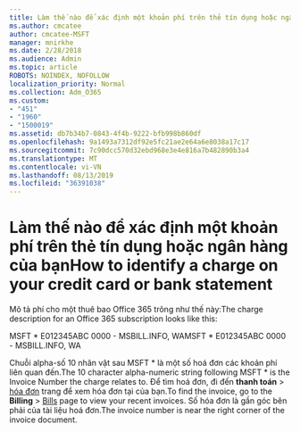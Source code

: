 ```yaml
---
title: Làm thế nào để xác định một khoản phí trên thẻ tín dụng hoặc ngân hàng của bạn
ms.author: cmcatee
author: cmcatee-MSFT
manager: mnirkhe
ms.date: 2/28/2018
ms.audience: Admin
ms.topic: article
ROBOTS: NOINDEX, NOFOLLOW
localization_priority: Normal
ms.collection: Adm_O365
ms.custom:
- "451"
- "1960"
- "1500019"
ms.assetid: db7b34b7-0843-4f4b-9222-bfb998b860df
ms.openlocfilehash: 9a1493a7312df92e5fc21ae2e64a6e8038a17c17
ms.sourcegitcommit: 7c90dcc570d32ebd968e3e4e816a7b482890b3a4
ms.translationtype: MT
ms.contentlocale: vi-VN
ms.lasthandoff: 08/13/2019
ms.locfileid: "36391038"
---
```

# <a name="how-to-identify-a-charge-on-your-credit-card-or-bank-statement"></a><span data-ttu-id="5bc81-102">Làm thế nào để xác định một khoản phí trên thẻ tín dụng hoặc ngân hàng của bạn</span><span class="sxs-lookup"><span data-stu-id="5bc81-102">How to identify a charge on your credit card or bank statement</span></span>

<span data-ttu-id="5bc81-103">Mô tả phí cho một thuê bao Office 365 trông như thế này:</span><span class="sxs-lookup"><span data-stu-id="5bc81-103">The charge description for an Office 365 subscription looks like this:</span></span>
  
<span data-ttu-id="5bc81-104">MSFT \* E012345ABC 0000 - MSBILL.INFO, WA</span><span class="sxs-lookup"><span data-stu-id="5bc81-104">MSFT \* E012345ABC 0000 - MSBILL.INFO, WA</span></span>
  
<span data-ttu-id="5bc81-105">Chuỗi alpha-số 10 nhân vật sau MSFT \* là một số hoá đơn các khoản phí liên quan đến.</span><span class="sxs-lookup"><span data-stu-id="5bc81-105">The 10 character alpha-numeric string following MSFT \* is the Invoice Number the charge relates to.</span></span> <span data-ttu-id="5bc81-106">Để tìm hoá đơn, đi đến **thanh toán** \> [hóa đơn](https://go.microsoft.com/fwlink/p/?linkid=848039) trang để xem hóa đơn tại của bạn.</span><span class="sxs-lookup"><span data-stu-id="5bc81-106">To find the invoice, go to the **Billing** \> [Bills](https://go.microsoft.com/fwlink/p/?linkid=848039) page to view your recent invoices.</span></span> <span data-ttu-id="5bc81-107">Số hóa đơn là gần góc bên phải của tài liệu hoá đơn.</span><span class="sxs-lookup"><span data-stu-id="5bc81-107">The invoice number is near the right corner of the invoice document.</span></span>